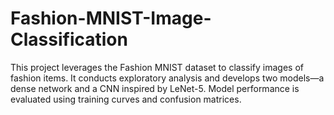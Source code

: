 # Fashion-MNIST-Image-Classification
This project leverages the Fashion MNIST dataset to classify images of fashion items. It conducts exploratory analysis and develops two models—a dense network and a CNN inspired by LeNet-5. Model performance is evaluated using training curves and confusion matrices.

